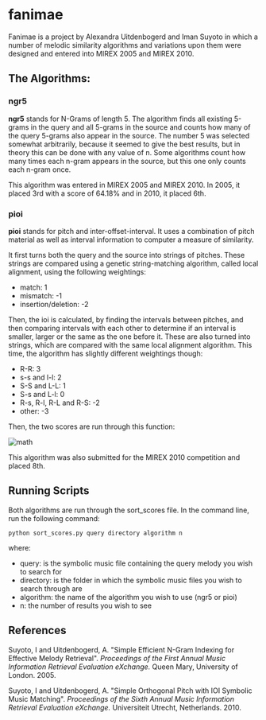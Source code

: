 # fanimae

Fanimae is a project by Alexandra Uitdenbogerd and Iman Suyoto in which a number of melodic similarity algorithms and variations upon them were designed and entered into MIREX 2005 and MIREX 2010.

## The Algorithms:

### ngr5

**ngr5** stands for N-Grams of length 5. The algorithm finds all existing 5-grams in the query and all 5-grams in the source and counts how many of the query 5-grams also appear in the source. The number 5 was selected somewhat arbitrarily, because it seemed to give the best results, but in theory this can be done with any value of n. Some algorithms count how many times each n-gram appears in the source, but this one only counts each n-gram once.

This algorithm was entered in MIREX 2005 and MIREX 2010. In 2005, it placed 3rd with a score of 64.18% and in 2010, it placed 6th.

### pioi

**pioi** stands for pitch and inter-offset-interval. It uses a combination of pitch material as well as interval information to computer a measure of similarity.

It first turns both the query and the source into strings of pitches. These strings are compared using a genetic string-matching algorithm, called local alignment, using the following weightings:

* match: 1
* mismatch: -1
* insertion/deletion: -2

Then, the ioi is calculated, by finding the intervals between pitches, and then comparing intervals with each other to determine if an interval is smaller, larger or the same as the one before it. These are also turned into strings, which are compared with the same local alignment algorithm. This time, the algorithm has slightly different weightings though:

* R-R: 3
* s-s and l-l: 2
* S-S and L-L: 1
* S-s and L-l: 0
* R-s, R-l, R-L and R-S: -2
* other: -3

Then, the two scores are run through this function:

![math](https://github.com/ELVIS-Project/VIS-Ohrwurm/blob/marina-develop/fanimae/math.png)

This algorithm was also submitted for the MIREX 2010 competition and placed 8th.

## Running Scripts

Both algorithms are run through the sort_scores file. In the command line, run the following command:

```
python sort_scores.py query directory algorithm n
```
where:
* query: is the symbolic music file containing the query melody you wish to search for
* directory: is the folder in which the symbolic music files you wish to search through are
* algorithm: the name of the algorithm you wish to use (ngr5 or pioi)
* n: the number of results you wish to see

## References

Suyoto, I and Uitdenbogerd, A. "Simple Efficient N-Gram Indexing for Effective Melody Retrieval". *Proceedings of the First Annual Music Information Retrieval Evaluation eXchange.* Queen Mary, University of London. 2005.

Suyoto, I and Uitdenbogerd, A. "Simple Orthogonal Pitch with IOI Symbolic Music Matching". *Proceedings of the Sixth Annual Music Information Retrieval Evaluation eXchange.* Universiteit Utrecht, Netherlands. 2010.